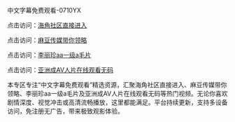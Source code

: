 中文字幕免费观看-0710YX

点击访问：<a href="https://heiliaoxqkkct.pages.dev">海角社区直接进入</a>

点击访问：<a href="https://heiliaoxwd5i8.pages.dev">麻豆传媒带你领略</a>

点击访问：<a href="https://heiliaowzu4ur.pages.dev">李丽珍aa一级a毛片</a>

点击访问：<a href="https://heiliaozj3tjd.pages.dev">亚洲成AV人片在线观看无码</a>

本专区专注“中文字幕免费观看”精选资源，汇聚海角社区直接进入、麻豆传媒带你领略、李丽珍aa一级a毛片及亚洲成AV人片在线观看无码等热门视频。无论你喜欢剧情深度、视觉冲击或高清流畅播放，这里都能满足。平台持续更新，支持多设备访问，免注册无广告，带来极致观影体验。

<span style="display:none;">[Canonical link](https://github.com/tam20250710/so50)</span>

